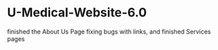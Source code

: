 # U-Medical-Website-6.0
finished the About Us Page fixing bugs with links, and finished Services pages
